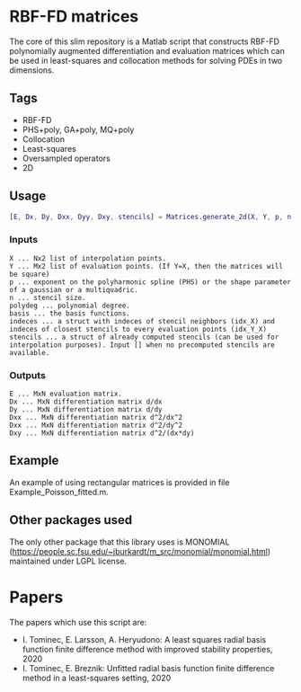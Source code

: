 # RBF-FD matrices
The core of this slim repository is a Matlab script that constructs RBF-FD polynomially augmented differentiation and evaluation matrices which can be used in least-squares and collocation methods for solving PDEs in two dimensions.

## Tags
- RBF-FD
- PHS+poly, GA+poly, MQ+poly
- Collocation
- Least-squares
- Oversampled operators
- 2D

## Usage

```matlab
[E, Dx, Dy, Dxx, Dyy, Dxy, stencils] = Matrices.generate_2d(X, Y, p, n, polydeg, bf, indeces, []),
```
### Inputs
```
X ... Nx2 list of interpolation points.
Y ... Mx2 list of evaluation points. (If Y=X, then the matrices will be square)
p ... exponent on the polyharmonic spline (PHS) or the shape parameter of a gaussian or a multiquadric.
n ... stencil size.
polydeg ... polynomial degree.
basis ... the basis functions.
indeces ... a struct with indeces of stencil neighbors (idx_X) and indeces of closest stencils to every evaluation points (idx_Y_X)
stencils ... a struct of already computed stencils (can be used for interpolation purposes). Input [] when no precomputed stencils are available.
```
### Outputs
```
E ... MxN evaluation matrix.
Dx ... MxN differentiation matrix d/dx
Dy ... MxN differentiation matrix d/dy
Dxx ... MxN differentiation matrix d^2/dx^2
Dxx ... MxN differentiation matrix d^2/dy^2
Dxy ... MxN differentiation matrix d^2/(dx*dy)
```
## Example
An example of using rectangular matrices is provided in file Example_Poisson_fitted.m.

## Other packages used
The only other package that this library uses is MONOMIAL (https://people.sc.fsu.edu/~jburkardt/m_src/monomial/monomial.html) maintained under LGPL license.

# Papers
The papers which use this script are:
- I. Tominec, E. Larsson, A. Heryudono: A least squares radial basis function finite difference method with improved stability properties, 2020
- I. Tominec, E. Breznik: Unfitted radial basis function finite difference method in a least-squares setting, 2020
